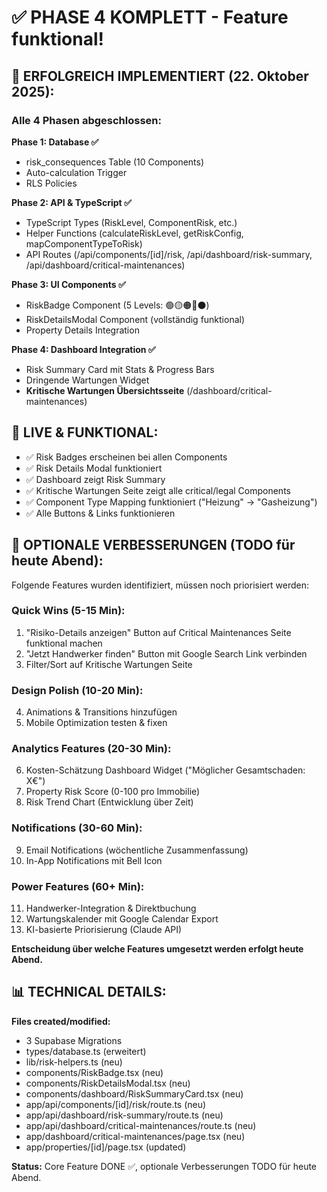 # ✅ PHASE 4 KOMPLETT - Feature funktional!

## 🎉 ERFOLGREICH IMPLEMENTIERT (22. Oktober 2025):

### **Alle 4 Phasen abgeschlossen:**

**Phase 1: Database ✅**
- risk_consequences Table (10 Components)
- Auto-calculation Trigger
- RLS Policies

**Phase 2: API & TypeScript ✅**
- TypeScript Types (RiskLevel, ComponentRisk, etc.)
- Helper Functions (calculateRiskLevel, getRiskConfig, mapComponentTypeToRisk)
- API Routes (/api/components/[id]/risk, /api/dashboard/risk-summary, /api/dashboard/critical-maintenances)

**Phase 3: UI Components ✅**
- RiskBadge Component (5 Levels: 🟢🟡🟠🔴⚫)
- RiskDetailsModal Component (vollständig funktional)
- Property Details Integration

**Phase 4: Dashboard Integration ✅**
- Risk Summary Card mit Stats & Progress Bars
- Dringende Wartungen Widget
- **Kritische Wartungen Übersichtsseite** (/dashboard/critical-maintenances)

## 🎯 LIVE & FUNKTIONAL:

- ✅ Risk Badges erscheinen bei allen Components
- ✅ Risk Details Modal funktioniert
- ✅ Dashboard zeigt Risk Summary
- ✅ Kritische Wartungen Seite zeigt alle critical/legal Components
- ✅ Component Type Mapping funktioniert ("Heizung" → "Gasheizung")
- ✅ Alle Buttons & Links funktionieren

## 🔧 OPTIONALE VERBESSERUNGEN (TODO für heute Abend):

Folgende Features wurden identifiziert, müssen noch priorisiert werden:

### **Quick Wins (5-15 Min):**
1. "Risiko-Details anzeigen" Button auf Critical Maintenances Seite funktional machen
2. "Jetzt Handwerker finden" Button mit Google Search Link verbinden
3. Filter/Sort auf Kritische Wartungen Seite

### **Design Polish (10-20 Min):**
4. Animations & Transitions hinzufügen
5. Mobile Optimization testen & fixen

### **Analytics Features (20-30 Min):**
6. Kosten-Schätzung Dashboard Widget ("Möglicher Gesamtschaden: X€")
7. Property Risk Score (0-100 pro Immobilie)
8. Risk Trend Chart (Entwicklung über Zeit)

### **Notifications (30-60 Min):**
9. Email Notifications (wöchentliche Zusammenfassung)
10. In-App Notifications mit Bell Icon

### **Power Features (60+ Min):**
11. Handwerker-Integration & Direktbuchung
12. Wartungskalender mit Google Calendar Export
13. KI-basierte Priorisierung (Claude API)

**Entscheidung über welche Features umgesetzt werden erfolgt heute Abend.**

## 📊 TECHNICAL DETAILS:

**Files created/modified:**
- 3 Supabase Migrations
- types/database.ts (erweitert)
- lib/risk-helpers.ts (neu)
- components/RiskBadge.tsx (neu)
- components/RiskDetailsModal.tsx (neu)
- components/dashboard/RiskSummaryCard.tsx (neu)
- app/api/components/[id]/risk/route.ts (neu)
- app/api/dashboard/risk-summary/route.ts (neu)
- app/api/dashboard/critical-maintenances/route.ts (neu)
- app/dashboard/critical-maintenances/page.tsx (neu)
- app/properties/[id]/page.tsx (updated)

**Status:** Core Feature DONE ✅, optionale Verbesserungen TODO für heute Abend.





